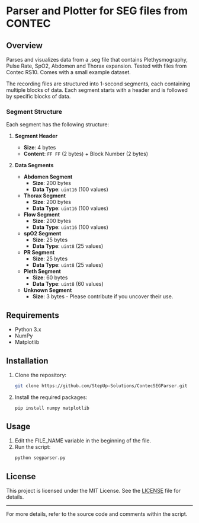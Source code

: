 # Parser and Plotter for SEG files from CONTEC

## Overview

Parses and visualizes data from a .seg file that contains Plethysmography, Pulse Rate, SpO2, Abdomen and Thorax expansion.
Tested with files from Contec RS10. Comes with a small example dataset.

The recording files are structured into 1-second segments, each containing multiple blocks of data. Each segment starts with a header and is followed by specific blocks of data.

### Segment Structure

Each segment has the following structure:

1. **Segment Header**

   - **Size**: 4 bytes
   - **Content**: `FF FF` (2 bytes) + Block Number (2 bytes)
2. **Data Segments**

   - **Abdomen Segment**
     - **Size**: 200 bytes
     - **Data Type**: `uint16` (100 values)
   - **Thorax Segment**
     - **Size**: 200 bytes
     - **Data Type**: `uint16` (100 values)
   - **Flow Segment**
     - **Size**: 200 bytes
     - **Data Type**: `uint16` (100 values)
   - **spO2 Segment**
     - **Size**: 25 bytes
     - **Data Type**: `uint8` (25 values)
   - **PR Segment**
     - **Size**: 25 bytes
     - **Data Type**: `uint8` (25 values)
   - **Pleth Segment**
     - **Size**: 60 bytes
     - **Data Type**: `uint8` (60 values)
   - **Unknown Segment**
     - **Size**: 3 bytes - Please contribute if you uncover their use.

## Requirements

- Python 3.x
- NumPy
- Matplotlib

## Installation

1. Clone the repository:
   ```bash
   git clone https://github.com/StepUp-Solutions/ContecSEGParser.git
   ```
2. Install the required packages:
   ```bash
   pip install numpy matplotlib
   ```

## Usage

1. Edit the FILE_NAME variable in the beginning of the file.
2. Run the script:
   ```bash
   python segparser.py
   ```

## License

This project is licensed under the MIT License. See the [LICENSE](LICENSE) file for details.

---

For more details, refer to the source code and comments within the script.
